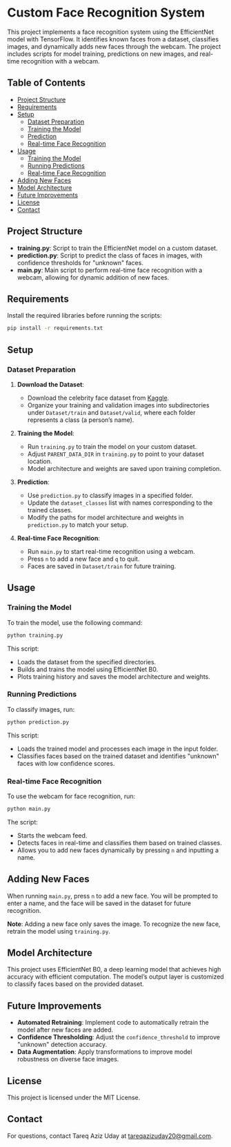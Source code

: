 # Custom Face Recognition System

This project implements a face recognition system using the EfficientNet model with TensorFlow. It identifies known faces from a dataset, classifies images, and dynamically adds new faces through the webcam. The project includes scripts for model training, predictions on new images, and real-time recognition with a webcam.

## Table of Contents
- [Project Structure](#project-structure)
- [Requirements](#requirements)
- [Setup](#setup)
  - [Dataset Preparation](#dataset-preparation)
  - [Training the Model](#training-the-model)
  - [Prediction](#prediction)
  - [Real-time Face Recognition](#real-time-face-recognition)
- [Usage](#usage)
  - [Training the Model](#training-the-model)
  - [Running Predictions](#running-predictions)
  - [Real-time Face Recognition](#real-time-face-recognition)
- [Adding New Faces](#adding-new-faces)
- [Model Architecture](#model-architecture)
- [Future Improvements](#future-improvements)
- [License](#license)
- [Contact](#contact)

## Project Structure

- **training.py**: Script to train the EfficientNet model on a custom dataset.
- **prediction.py**: Script to predict the class of faces in images, with confidence thresholds for "unknown" faces.
- **main.py**: Main script to perform real-time face recognition with a webcam, allowing for dynamic addition of new faces.

## Requirements

Install the required libraries before running the scripts:

```bash
pip install -r requirements.txt
```

## Setup

### Dataset Preparation
1. **Download the Dataset**:
   - Download the celebrity face dataset from [Kaggle](https://www.kaggle.com/datasets/vishesh1412/celebrity-face-image-dataset).
   - Organize your training and validation images into subdirectories under `Dataset/train` and `Dataset/valid`, where each folder represents a class (a person’s name).

2. **Training the Model**:
   - Run `training.py` to train the model on your custom dataset.
   - Adjust `PARENT_DATA_DIR` in `training.py` to point to your dataset location.
   - Model architecture and weights are saved upon training completion.

3. **Prediction**:
   - Use `prediction.py` to classify images in a specified folder.
   - Update the `dataset_classes` list with names corresponding to the trained classes.
   - Modify the paths for model architecture and weights in `prediction.py` to match your setup.

4. **Real-time Face Recognition**:
   - Run `main.py` to start real-time recognition using a webcam.
   - Press `n` to add a new face and `q` to quit.
   - Faces are saved in `Dataset/train` for future training.

## Usage

### Training the Model

To train the model, use the following command:

```bash
python training.py
```

This script:
- Loads the dataset from the specified directories.
- Builds and trains the model using EfficientNet B0.
- Plots training history and saves the model architecture and weights.

### Running Predictions

To classify images, run:

```bash
python prediction.py
```

This script:
- Loads the trained model and processes each image in the input folder.
- Classifies faces based on the trained dataset and identifies "unknown" faces with low confidence scores.

### Real-time Face Recognition

To use the webcam for face recognition, run:

```bash
python main.py
```

The script:
- Starts the webcam feed.
- Detects faces in real-time and classifies them based on trained classes.
- Allows you to add new faces dynamically by pressing `n` and inputting a name.

## Adding New Faces

When running `main.py`, press `n` to add a new face. You will be prompted to enter a name, and the face will be saved in the dataset for future recognition.

**Note**: Adding a new face only saves the image. To recognize the new face, retrain the model using `training.py`.

## Model Architecture

This project uses EfficientNet B0, a deep learning model that achieves high accuracy with efficient computation. The model’s output layer is customized to classify faces based on the provided dataset.

## Future Improvements

- **Automated Retraining**: Implement code to automatically retrain the model after new faces are added.
- **Confidence Thresholding**: Adjust the `confidence_threshold` to improve "unknown" detection accuracy.
- **Data Augmentation**: Apply transformations to improve model robustness on diverse face images.

## License

This project is licensed under the MIT License.

## Contact

For questions, contact Tareq Aziz Uday at tareqazizuday20@gmail.com.
